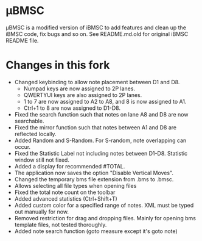 µBMSC
=====
µBMSC is a modified version of iBMSC to add features and clean up the iBMSC code, fix bugs and so on.
See README.md.old for original iBMSC README file.

Changes in this fork
=====
* Changed keybinding to allow note placement between D1 and D8.
  * Numpad keys are now assigned to 2P lanes.
  * QWERTYUI keys are also assigned to 2P lanes.
  * 1 to 7 are now assigned to A2 to A8, and 8 is now assigned to A1.
  * Ctrl+1 to 8 are now assigned to D1-D8.
* Fixed the search function such that notes on lane A8 and D8 are now searchable.
* Fixed the mirror function such that notes between A1 and D8 are reflected locally.
* Added Random and S-Random. For S-random, note overlapping can occur.
* Fixed the Statistic Label not including notes between D1-D8. Statistic window still not fixed.
* Added a display for recommended #TOTAL.
* The application now saves the option "Disable Vertical Moves".
* Changed the temporary bms file extension from .bms to .bmsc.
* Allows selecting all file types when opening files
* Fixed the total note count on the toolbar
* Added advanced statistics (Ctrl+Shift+T)
* Added custom color for a specified range of notes. XML must be typed out manually for now.
* Removed restriction for drag and dropping files. Mainly for opening bms template files, not tested thoroughly.
* Added note search function (goto measure except it's goto note)
